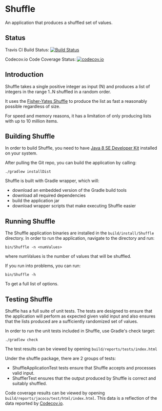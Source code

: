 Shuffle
=======

An application that produces a shuffled set of values.

Status
------

Travis CI Build Status: [![Build Status](https://travis-ci.org/oneam/Shuffle.svg?branch=master)](https://travis-ci.org/oneam/Shuffle)

Codecov.io Code Coverage Status: [![codecov.io](https://codecov.io/github/oneam/Shuffle/coverage.svg?branch=master)](https://codecov.io/github/oneam/Shuffle?branch=master)

Introduction
------------

Shuffle takes a single positive integer as input (N) and produces a list of integers in the range 1..N shuffled in a random order.

It uses the [Fisher-Yates Shuffle](https://en.wikipedia.org/wiki/Fisher-Yates_shuffle) to produce the list as fast a reasonably possible regardless of size.

For speed and memory reasons, it has a limitation of only producing lists with up to 10 million items.

Building Shuffle
----------------

In order to build Shuffle, you need to have [Java 8 SE Developer Kit](http://www.oracle.com/technetwork/java/javase/overview/index.html) installed on your system.

After pulling the Git repo, you can build the application by calling:

```
./gradlew installDist
```

Shuffle is built with Gradle wrapper, which will:

* download an embedded version of the Gradle build tools
* download all required dependencies
* build the application jar
* download wrapper scripts that make executing Shuffle easier

Running Shuffle
---------------

The Shuffle application binaries are installed in the `build/install/Shuffle` directory. In order to run the application, navigate to the directory and run:

```
bin/Shuffle -n <numValues>
```

where numValues is the number of values that will be shuffled.

If you run into problems, you can run:

```
bin/Shuffle -h
```

To get a full list of options.

Testing Shuffle
---------------

Shuffle has a full suite of unit tests. The tests are designed to ensure that the application will perform as expected given valid input and also ensures that the lists produced are a sufficiently randomized set of values.

In order to run the unit tests included in Shuffle, use Gradle's check target:

```
./gradlew check
```

The test results can be viewed by opening `build/reports/tests/index.html`

Under the shuffle package, there are 2 groups of tests:

* ShuffleApplicationTest tests ensure that Shuffle accepts and processes valid input.
* ShufflerTest ensures that the output produced by Shuffle is correct and suitably shuffled.

Code coverage results can be viewed by opening `build/reports/jacoco/test/html/index.html`. This data is a reflection of the data reported by [Codecov.io](https://codecov.io/github/oneam/Shuffle?branch=master).
